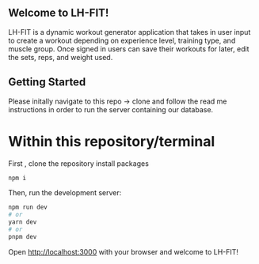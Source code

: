 ## Welcome to LH-FIT!

LH-FIT is a dynamic workout generator application that takes in user input to create a workout depending on experience level, training type, and muscle group.
Once signed in users can save their workouts for later, edit the sets, reps, and weight used. 

## Getting Started

Please initally navigate to this repo ->     clone and follow the read me instructions in order to run the server containing our database.

 # Within this repository/terminal

First , clone the repository install packages
```bash
npm i
```

Then, run the development server:

```bash
npm run dev
# or
yarn dev
# or
pnpm dev
```

Open [http://localhost:3000](http://localhost:3000) with your browser and welcome to LH-FIT!

